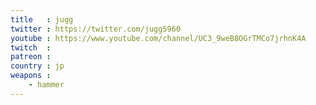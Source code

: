 ```yaml
---
title   : jugg
twitter : https://twitter.com/jugg5960
youtube : https://www.youtube.com/channel/UC3_9weB8OGrTMCo7jrhnK4A
twitch  : 
patreon : 
country : jp
weapons :
    - hammer
---
```


